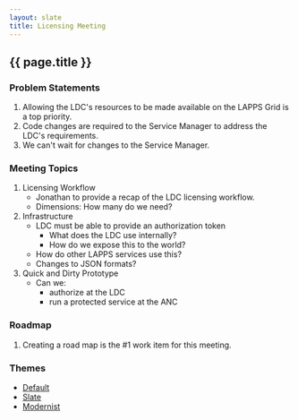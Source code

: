 ```yaml
---
layout: slate
title: Licensing Meeting
---
```


## {{ page.title }}

### Problem Statements

1. Allowing the LDC's resources to be made available on the LAPPS Grid is a top priority. 
1. Code changes are required to the Service Manager to address the LDC's requirements.
1. We can't wait for changes to the Service Manager.

### Meeting Topics

1. Licensing Workflow
	* Jonathan to provide a recap of the LDC licensing workflow.
	* Dimensions: How many do we need?	
1. Infrastructure
	* LDC must be able to provide an authorization token
		* What does the LDC use internally?
		* How do we expose this to the world?
	* How do other LAPPS services use this?
	* Changes to JSON formats?
1. Quick and Dirty Prototype
	* Can we:
		* authorize at the LDC
		* run a protected service at the ANC
		
### Roadmap

1. Creating a road map is the #1 work item for this meeting.

### Themes

* [Default](Licensing.html)
* [Slate](Licensing-slate.html)
* [Modernist](Licensing-modernist.html)

